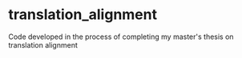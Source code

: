 # translation_alignment
Code developed in the process of completing my master's thesis on translation alignment
